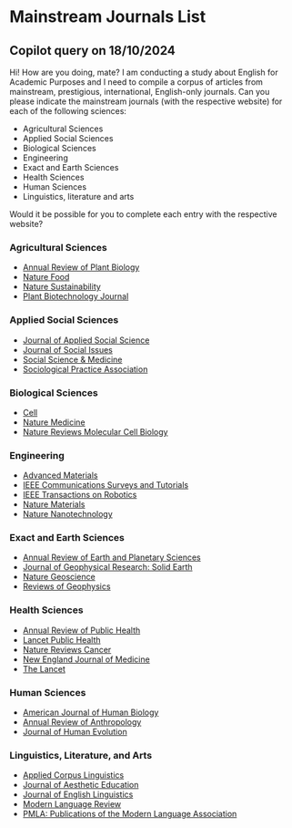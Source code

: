 # Mainstream Journals List

## Copilot query on 18/10/2024
Hi! How are you doing, mate? I am conducting a study about English for Academic Purposes and I need to compile a corpus of articles from mainstream, prestigious, international, English-only journals. Can you please indicate the mainstream journals (with the respective website) for each of the following sciences:
- Agricultural Sciences
- Applied Social Sciences
- Biological Sciences
- Engineering
- Exact and Earth Sciences
- Health Sciences
- Human Sciences
- Linguistics, literature and arts

Would it be possible for you to complete each entry with the respective website?

### Agricultural Sciences
- [Annual Review of Plant Biology](https://www.annualreviews.org/content/journals/arplant)
- [Nature Food](https://www.nature.com/natfood/)
- [Nature Sustainability](https://www.nature.com/natsustain/)
- [Plant Biotechnology Journal](https://onlinelibrary.wiley.com/journal/14677652?msockid=0525cb73d9a76a060b80df20d87e6b4b)

### Applied Social Sciences
- [Journal of Applied Social Science](https://journals.sagepub.com/home/jax)
- [Journal of Social Issues](https://spssi.onlinelibrary.wiley.com/journal/15404560)
- [Social Science & Medicine](https://www.sciencedirect.com/journal/social-science-and-medicine)
- [Sociological Practice Association](https://digitalcommons.wayne.edu/socprac/)

### Biological Sciences
- [Cell](https://www.cell.com/cell/home)
- [Nature Medicine](https://www.nature.com/nm/)
- [Nature Reviews Molecular Cell Biology](https://www.nature.com/nrm/)

### Engineering
- [Advanced Materials](https://onlinelibrary.wiley.com/journal/15214095?msockid=0525cb73d9a76a060b80df20d87e6b4b)
- [IEEE Communications Surveys and Tutorials](https://ieeexplore.ieee.org/document/9621329)
- [IEEE Transactions on Robotics](https://ieeexplore.ieee.org/xpl/RecentIssue.jsp?punumber=8860)
- [Nature Materials](https://www.nature.com/nmat/)
- [Nature Nanotechnology](https://www.nature.com/nnano/)

### Exact and Earth Sciences
- [Annual Review of Earth and Planetary Sciences](https://www.annualreviews.org/content/journals/earth)
- [Journal of Geophysical Research: Solid Earth](https://agupubs.onlinelibrary.wiley.com/journal/21699356)
- [Nature Geoscience](https://www.nature.com/ngeo/)
- [Reviews of Geophysics](https://agupubs.onlinelibrary.wiley.com/journal/19449208)

### Health Sciences
- [Annual Review of Public Health](https://www.annualreviews.org/content/journals/publhealth)
- [Lancet Public Health](https://www.thelancet.com/journals/lanpub/home)
- [Nature Reviews Cancer](https://www.nature.com/nrc/)
- [New England Journal of Medicine](https://www.nejm.org/)
- [The Lancet](https://www.thelancet.com/journals/lancet/home)

### Human Sciences
- [American Journal of Human Biology](https://onlinelibrary.wiley.com/journal/15206300?msockid=0525cb73d9a76a060b80df20d87e6b4b)
- [Annual Review of Anthropology](https://www.annualreviews.org/content/journals/anthro)
- [Journal of Human Evolution](https://www.sciencedirect.com/journal/journal-of-human-evolution)

### Linguistics, Literature, and Arts
- [Applied Corpus Linguistics](https://www.sciencedirect.com/journal/applied-corpus-linguistics)
- [Journal of Aesthetic Education](https://press-jae.scholasticahq.com/)
- [Journal of English Linguistics](https://journals.sagepub.com/home/eng)
- [Modern Language Review](https://www.mhra.org.uk/journals/MLR)
- [PMLA: Publications of the Modern Language Association](https://www.mla.org/Publications/Journals/PMLA)

